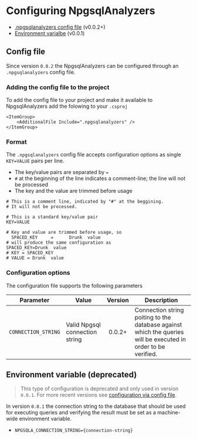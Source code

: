 # Configuring NpgsqlAnalyzers

- [.npgsqlanalyzers config file](#config-file) (v0.0.2+)
- [Environment varialbe](#environment-variable-deprecated) (v0.0.1)

## Config file

Since version `0.0.2` the NpgsqlAnalyzers can be configured through an `.npgsqlanalyzers` config file.

### Adding the config file to the project

To add the config file to your project and make it available to  NpgsqlAnalyzers
add the folowing to your `.csproj`

```
<ItemGroup>
    <AdditionalFile Include=".npgsqlanalyzers" />
</ItemGroup>
```

### Format

The `.npgsqlanalyzers` config file accepts configuration options as single `KEY=VALUE` pairs per line.


- The key/value pairs are separated by `=`
- `#` at the beginning of the line indicates a comment-line; the line will not be processed
- The key and the value are trimmed before usage

```
# This is a comment line, indicated by "#" at the beggining.
# It will not be processed.

# This is a standard key/value pair
KEY=VALUE

# Key and value are trimmed before usage, so
  SPACED_KEY     =      Drunk  value
# will produce the same configuration as
SPACED_KEY=Drunk  value
# KEY = SPACED_KEY
# VALUE = Drunk  value
```


### Configuration options

The configuration file supports the following parameters

| Parameter | Value | Version | Description |
| --------- | ----- | :-----: | ----------- |
| `CONNECTION_STRING` | Valid Npgsql connection string | 0.0.2+ | Connection string poiting to the database against which the queries will be executed in order to be verified. |

## Environment variable (deprecated)

> This type of configuration is deprecated and only used in version `0.0.1`. For more recent versions see [configuration via config file](#config-file).

In version `0.0.1` the connection string to the database that should be used for executing queries and verifying the
result must be set as a machine-wide environment variable.

- `NPGSQLA_CONNECTION_STRING={connection-string}`